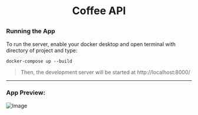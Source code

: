 # <p align="center"> Coffee API </p>
### Running the App
To run the server, enable your docker desktop and open terminal with directory of project and type:
```
docker-compose up --build
```
> Then, the development server will be started at http://localhost:8000/
---
### App Preview:
![Image](https://s9.gifyu.com/images/admin.gif)
